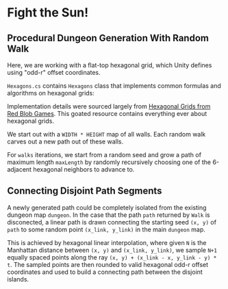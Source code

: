 # Fight the Sun!
## Procedural Dungeon Generation With Random Walk
Here, we are working with a flat-top hexagonal grid, which Unity defines using "odd-r" offset coordinates.

```Hexagons.cs``` contains ```Hexagons``` class that implements common formulas and algorithms on hexagonal grids:

Implementation details were sourced largely from [Hexagonal Grids from Red Blob Games](https://www.redblobgames.com/grids/hexagons/). This goated resource contains everything ever about hexagonal grids.

We start out with a ```WIDTH * HEIGHT``` map of all walls. Each random walk carves out a new path out of these walls. 

For ```walks``` iterations, we start from a random seed and grow a path of maximum length ```maxLength``` by randomly recursively choosing one of the 6-adjacent hexagonal neighbors to advance to.

## Connecting Disjoint Path Segments
A newly generated path could be completely isolated from the existing dungeon map ```dungeon```. 
In the case that the path ```path``` returned by ```Walk``` is disconected, a linear path is drawn connecting the starting seed ```(x, y)``` of ```path``` to some random point ```(x_link, y_link)``` in the main ```dungeon``` map. 

This is achieved by hexagonal linear interpolation, where given ```N``` is the Manhattan distance between ```(x, y)``` and ```(x_link, y_link)```, we sample ```N+1``` equally spaced points along the ray ```(x, y) + (x_link - x, y_link - y) * t```. The sampled points are then rounded to valid hexagonal odd-r offset coordinates and used to build a connecting path between the disjoint islands.
